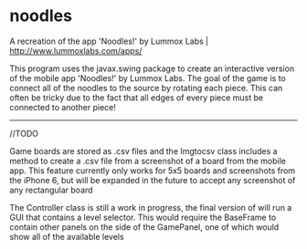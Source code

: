 # noodles
A recreation of the app 'Noodles!' by Lummox Labs | http://www.lummoxlabs.com/apps/

This program uses the javax.swing package to create an interactive version of the mobile app 'Noodles!' by Lummox Labs.  The goal of the game is to connect all of the noodles to the source by rotating each piece.  This can often be tricky due to the fact that all edges of every piece must be connected to another piece! 

------------------------------------------------------------------------------------------------------------------------------

//TODO

Game boards are stored as .csv files and the Imgtocsv class includes a method to create a .csv file from a screenshot of a board from the mobile app.  This feature currently only works for 5x5 boards and screenshots from the iPhone 6, but will be expanded in the future to accept any screenshot of any rectangular board

The Controller class is still a work in progress, the final version of will run a GUI that contains a level selector.  This would require the BaseFrame to contain other panels on the side of the GamePanel, one of which would show all of the available levels
